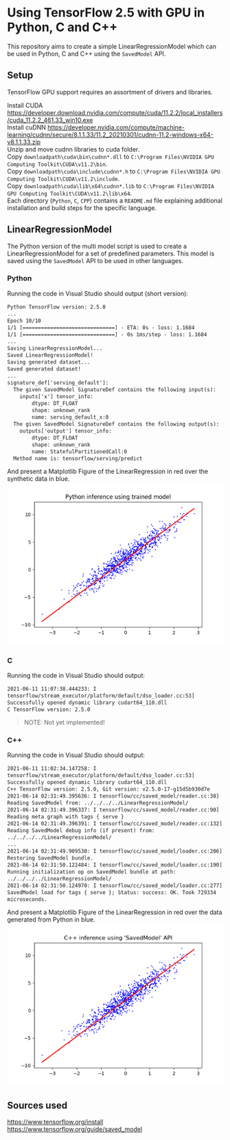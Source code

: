 # Using TensorFlow 2.5 with GPU in Python, C and C++
This repository aims to create a simple LinearRegressionModel which can be used in Python, C and C++ using the `SavedModel` API.

## Setup
TensorFlow GPU support requires an assortment of drivers and libraries.

Install CUDA https://developer.download.nvidia.com/compute/cuda/11.2.2/local_installers/cuda_11.2.2_461.33_win10.exe <br>
Install cuDNN https://developer.nvidia.com/compute/machine-learning/cudnn/secure/8.1.1.33/11.2_20210301/cudnn-11.2-windows-x64-v8.1.1.33.zip <br>
Unzip and move cudnn libraries to cuda folder. <br>
Copy `downloadpath\cuda\bin\cudnn*.dll` to `C:\Program Files\NVIDIA GPU Computing Toolkit\CUDA\v11.2\bin`. <br>
Copy `downloadpath\cuda\include\cudnn*.h` to `C:\Program Files\NVIDIA GPU Computing Toolkit\CUDA\v11.2\include`. <br>
Copy `downloadpath\cuda\lib\x64\cudnn*.lib` to `C:\Program Files\NVIDIA GPU Computing Toolkit\CUDA\v11.2\lib\x64`. <br>
Each directory (`Python`, `C`, `CPP`) contains a `README.md` file explaining additional installation and build steps for the specific language.

## LinearRegressionModel 
The Python version of the multi model script is used to create a LinearRegressionModel for a set of predefined parameters.
This model is saved using the `SavedModel` API to be used in other languages.

### Python
Running the code in Visual Studio should output (short version):
```
Python TensorFlow version: 2.5.0
...
Epoch 10/10
1/1 [==============================] - ETA: 0s - loss: 1.1684
1/1 [==============================] - 0s 1ms/step - loss: 1.1684
...
Saving LinearRegressionModel...
Saved LinearRegressionModel!
Saving generated dataset...
Saved generated dataset!
...
signature_def['serving_default']:
  The given SavedModel SignatureDef contains the following input(s):
    inputs['x'] tensor_info:
        dtype: DT_FLOAT
        shape: unknown_rank
        name: serving_default_x:0
  The given SavedModel SignatureDef contains the following output(s):
    outputs['output'] tensor_info:
        dtype: DT_FLOAT
        shape: unknown_rank
        name: StatefulPartitionedCall:0
  Method name is: tensorflow/serving/predict
```
And present a Matplotlib Figure of the LinearRegression in red over the synthetic data in blue.
![Linear Regression Model Figure](python/LinearRegressionModel_Figure.png)

### C
Running the code in Visual Studio should output:
```
2021-06-11 11:07:38.444233: I tensorflow/stream_executor/platform/default/dso_loader.cc:53] Successfully opened dynamic library cudart64_110.dll
C TensorFlow version: 2.5.0 
```
> NOTE: Not yet implemented!

### C++
Running the code in Visual Studio should output:
```
2021-06-11 11:02:34.147258: I tensorflow/stream_executor/platform/default/dso_loader.cc:53] Successfully opened dynamic library cudart64_110.dll
C++ TensorFlow version: 2.5.0, Git version: v2.5.0-17-g15d5b930d7e 
2021-06-14 02:31:49.395636: I tensorflow/cc/saved_model/reader.cc:38] Reading SavedModel from: ../../../../LinearRegressionModel/
2021-06-14 02:31:49.396337: I tensorflow/cc/saved_model/reader.cc:90] Reading meta graph with tags { serve }
2021-06-14 02:31:49.396391: I tensorflow/cc/saved_model/reader.cc:132] Reading SavedModel debug info (if present) from: ../../../../LinearRegressionModel/
...
2021-06-14 02:31:49.909530: I tensorflow/cc/saved_model/loader.cc:206] Restoring SavedModel bundle.
2021-06-14 02:31:50.122484: I tensorflow/cc/saved_model/loader.cc:190] Running initialization op on SavedModel bundle at path: ../../../../LinearRegressionModel/
2021-06-14 02:31:50.124970: I tensorflow/cc/saved_model/loader.cc:277] SavedModel load for tags { serve }; Status: success: OK. Took 729334 microseconds. 
```
And present a Matplotlib Figure of the LinearRegression in red over the data generated from Python in blue.
![Linear Regression Model Figure](CPP/LinearRegressionModel_Figure.png)

## Sources used
https://www.tensorflow.org/install <br>
https://www.tensorflow.org/guide/saved_model <br>
